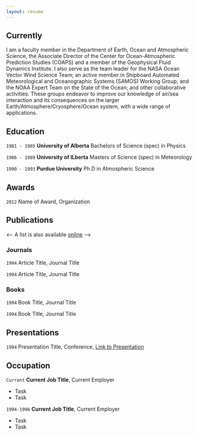 ```yaml
---
layout: resume
---
```

## Currently

I am a faculty member in the Department of Earth, Ocean and Atmospheric Science, the Associate Director of the Center for Ocean-Atmospheric Prediction Studies (COAPS) and a member of the Geophysical Fluid Dynamics Institute. I also serve as the team leader for the NASA Ocean Vector Wind Science Team; an active member in Shipboard Automated Meteorological and Oceanographic Systems (SAMOS) Working Group; and the NOAA Expert Team on the State of the Ocean; and other collaborative activities. These groups endeavor to improve our knowledge of air/sea interaction and its consequences on the larger Earth/Atmosphere/Cryosphere/Ocean system, with a wide range of applications.

## Education

`1981 - 1985`
__University of Alberta__
Bachelors of Science (spec) in Physics

`1986 - 1989`
__University of lLberta__
Masters of Science (spec) in Meteorology

`1990 - 1993`
__Purdue University__
Ph.D in Atmospheric Science 

## Awards

`2012`
Name of Award, Organization 

## Publications

<-- A list is also available [online](https://scholar.google.com/citations?user=tP16dAEAAAAJ) -->


### Journals

`1994`
Article Title, Journal Title

`1994`
Article Title, Journal Title

### Books

`1994`
Book Title, Journal Title

`1994`
Book Title, Journal Title


## Presentations

`1994`
Presentation Title, Conference, <a href="https://MyWebsite.tld/presentation1">Link to Presentation</a>


## Occupation

`Current`
__Current Job Title__, Current Employer 

- Task
- Task

`1994-1996`
__Current Job Title__, Current Employer 

- Task
- Task



<!-- ### Footer

Last updated: May 2013 -->


